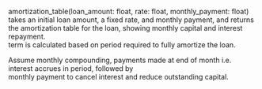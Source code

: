 amortization_table(loan_amount: float, rate: float, monthly_payment: float)
takes an initial loan amount, a fixed rate, and monthly payment, and returns  
the amortization table for the loan, showing monthly capital and interest repayment.  
term is calculated based on period required to fully amortize the loan.  

Assume monthly compounding, payments made at end of month i.e. interest accrues in period, followed by  
monthly payment to cancel interest and reduce outstanding capital.

